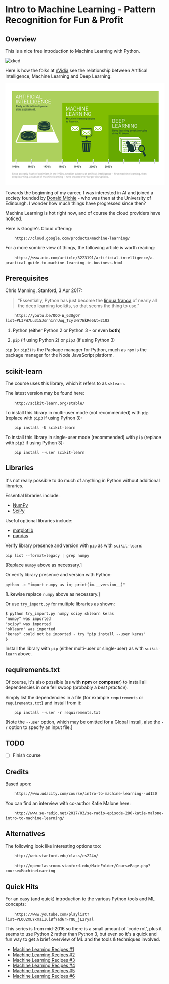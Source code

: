 # Intro to Machine Learning - Pattern Recognition for Fun & Profit

## Overview

This is a nice free introduction to Machine Learning with Python.

![xkcd](https://imgs.xkcd.com/comics/machine_learning.png)

Here is how the folks at [nVidia](https://blogs.nvidia.com/blog/2016/07/29/whats-difference-artificial-intelligence-machine-learning-deep-learning-ai/) see the relationship between Artifical Intelligence, Machine Learning and Deep Learning:

![AI_versus_ML_versus_Deep_Learning](/images/Deep_Learning_Icons_R5_PNG.jpg.png)

Towards the beginning of my career, I was interested in AI and joined a society founded by [Donald Michie](https://www.theguardian.com/science/2007/jul/10/uk.obituaries1) - who was then at the University of Edinburgh. I wonder how much things have progressed since then?

Machine Learning is hot right now, and of course the cloud providers have noticed.

Here is Google's Cloud offering:

        https://cloud.google.com/products/machine-learning/

For a more sombre view of things, the following article is worth reading:

        https://www.cio.com/article/3223191/artificial-intelligence/a-practical-guide-to-machine-learning-in-business.html

## Prerequisites

Chris Manning, Stanford, 3 Apr 2017:

> "Essentially, Python has just become the [lingua franca](https://en.wikipedia.org/wiki/Lingua_franca) of nearly all the
> deep learning toolkits, so that seems the thing to use."

        https://youtu.be/OQQ-W_63UgQ?list=PL3FW7Lu3i5Jsnh1rnUwq_TcylNr7EkRe6&t=2102

1. Python (either Python 2 or Python 3 - or even __both__)

2. `pip` (if using Python 2) or `pip3` (if using Python 3)

`pip` (or `pip3`) is the Package manager for Python, much as `npm` is the package manager for the Node JavaScript platform.

## scikit-learn

The course uses this library, which it refers to as `sklearn`.

The latest version may be found here:

        http://scikit-learn.org/stable/

To install this library in multi-user mode (not recommended) with `pip` (replace with `pip3` if using Python 3):

        pip install -U scikit-learn

To install this library in single-user mode (recommended) with `pip` (replace with `pip3` if using Python 3):

        pip install --user scikit-learn

## Libraries

It's not really possible to do much of anything in Python without additional libraries.

Essential libraries include:

* [NumPy](http://www.numpy.org/)
* [SciPy](https://www.scipy.org/index.html)

Useful optional libraries include:

* [matplotlib](https://matplotlib.org/)
* [pandas](http://pandas.pydata.org/)

Verify library presence and version with `pip` as with `scikit-learn`:

    pip list --format=legacy | grep numpy

[Replace `numpy` above as necessary.]

Or verify library presence and version with Python:

    python -c "import numpy as im; print(im.__version__)"

[Likewise replace `numpy` above as necessary.]

Or use `try_import.py` for multiple libraries as shown:

    $ python try_import.py numpy scipy sklearn keras
    "numpy" was imported
    "scipy" was imported
    "sklearn" was imported
    "keras" could not be imported - try "pip install --user keras"
    $

Install the library with `pip` (either multi-user or single-user) as with `scikit-learn` above.

## requirements.txt

Of course, it's also possible (as with __npm__ or __composer__) to install all dependencies in one fell swoop (probably a _best practice_).

Simply list the dependencies in a file (for example `requirements` or `requirements.txt`) and install from it:

        pip install --user -r requirements.txt

[Note the `--user` option, which may be omitted for a Global install, also the `-r` option to specify an input file.]

## TODO

- [ ] Finish course

## Credits

Based upon:

        https://www.udacity.com/course/intro-to-machine-learning--ud120

You can find an interview with co-author Katie Malone here:

        http://www.se-radio.net/2017/03/se-radio-episode-286-katie-malone-intro-to-machine-learning/

## Alternatives

The following look like interesting options too:

        http://web.stanford.edu/class/cs224n/

        http://openclassroom.stanford.edu/MainFolder/CoursePage.php?course=MachineLearning

## Quick Hits

For an easy (and quick) introduction to the various Python tools and ML concepts:

        https://www.youtube.com/playlist?list=PLOU2XLYxmsIIuiBfYad6rFYQU_jL2ryal

This series is from mid-2016 so there is a small amount of 'code rot', plus it seems to use
Python 2 rather than Python 3, but even so it's a quick and fun way to get a brief overview
of ML and the tools & techniques involved.

* [Machine Learning Recipes #1](./Hello_World/)
* [Machine Learning Recipes #2](./Iris/)
* [Machine Learning Recipes #3](./Features/)
* [Machine Learning Recipes #4](./Pipeline/)
* [Machine Learning Recipes #5](./Custom_Classifier/)
* [Machine Learning Recipes #6](./Image_Classifier/)
